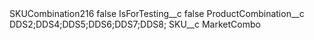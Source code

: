 <?xml version="1.0" encoding="UTF-8"?>
<CustomMetadata xmlns="http://soap.sforce.com/2006/04/metadata" xmlns:xsi="http://www.w3.org/2001/XMLSchema-instance" xmlns:xsd="http://www.w3.org/2001/XMLSchema">
    <label>SKUCombination216</label>
    <protected>false</protected>
    <values>
        <field>IsForTesting__c</field>
        <value xsi:type="xsd:boolean">false</value>
    </values>
    <values>
        <field>ProductCombination__c</field>
        <value xsi:type="xsd:string">DDS2;DDS4;DDS5;DDS6;DDS7;DDS8;</value>
    </values>
    <values>
        <field>SKU__c</field>
        <value xsi:type="xsd:string">MarketCombo</value>
    </values>
</CustomMetadata>
